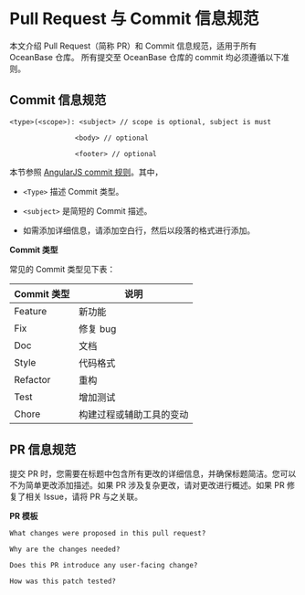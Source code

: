 Pull Request 与 Commit 信息规范 
===============================================

本文介绍 Pull Request（简称 PR）和 Commit 信息规范，适用于所有 OceanBase 仓库。 所有提交至 OceanBase 仓库的 commit 均必须遵循以下准则。

Commit 信息规范 
--------------------------------

    <type>(<scope>): <subject> // scope is optional, subject is must
    
                    <body> // optional
    
                    <footer> // optional



本节参照 [AngularJS commit 规则](https://docs.google.com/document/d/1QrDFcIiPjSLDn3EL15IJygNPiHORgU1_OOAqWjiDU5Y/edit)。其中，

* `<Type>` 描述 Commit 类型。

  

* `<subject>` 是简短的 Commit 描述。

  

* 如需添加详细信息，请添加空白行，然后以段落的格式进行添加。

  




**Commit 类型** 

常见的 Commit 类型见下表：


| Commit 类型 |      说明      |
|-----------|--------------|
| Feature   | 新功能          |
| Fix       | 修复 bug       |
| Doc       | 文档           |
| Style     | 代码格式         |
| Refactor  | 重构           |
| Test      | 增加测试         |
| Chore     | 构建过程或辅助工具的变动 |



PR 信息规范 
----------------------------

提交 PR 时，您需要在标题中包含所有更改的详细信息，并确保标题简洁。您可以不为简单更改添加描述。如果 PR 涉及复杂更改，请对更改进行概述。如果 PR 修复了相关 Issue，请将 PR 与之关联。

**PR 模板** 

    What changes were proposed in this pull request?
    
    Why are the changes needed?
    
    Does this PR introduce any user-facing change?
    
    How was this patch tested?


